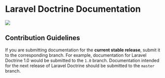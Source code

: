 # Laravel Doctrine Documentation

<img src="https://cloud.githubusercontent.com/assets/7728097/12727173/f9da39da-c91b-11e5-9f90-801bf9afd367.jpg">

## Contribution Guidelines

If you are submitting documentation for the **current stable release**, submit it to the corresponding branch. For example, documentation for Laravel Doctrine 1.0 would be submitted to the `1.0` branch. Documentation intended for the next release of Laravel Doctrine should be submitted to the `master` branch.
